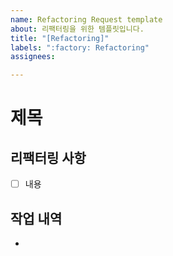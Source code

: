 ```yaml
---
name: Refactoring Request template
about: 리팩터링을 위한 템플릿입니다.
title: "[Refactoring]"
labels: ":factory: Refactoring"
assignees: 

---
```


# 제목
## 리팩터링 사항
- [ ] 내용

## 작업 내역
-
